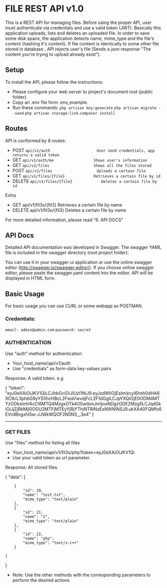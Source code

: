 
# FILE REST API v1.0

This is a REST API for managing files. Before using the proper API, user must authenticate via credentials and use a valid token (JWT).
Basically this application uploads, lists and deletes an uploaded file. In order to save some disk space, the application detects name, mime_type and the file's content (hashing it's content). If file content is identically to some other file stored in database , API rejects user's file (Sends a json response "The content you're trying to upload already exist").



## Setup

To install the API, please follow the instructions:

- Please configure your web server to project's document root (public folder).
- Copy an .env file form .env_example.
- Run these commands:
    `php artisan key:generate`
    `php artisan migrate --seed`
    `php artisan storage:link`
    `composer install`

## Routes

API is conformed by 8 routes:


- POST    `api/v1/auth                     User send credentials, app returns a valid token` 
- GET     `api/v1/auth/me                  Shows user's information`                        
- GET     `api/v1/files                    Shows all the files stored`                       
- POST    `api/v1/files                    Uploads a certain file`                          
- GET     `api/v1/files/{file}             Retrieves a certain file by id`                  
- DELETE  `api/v1/files/{file}             Deletes a certain file by id`                     

Extra

- GET     api/v1/fil3s/{fil3}             Retrieves a certain file by name                 
- DELETE  api/v1/fil3s/{fil3}             Deletes a certain file by name                   


For more detailed information, please read "6. API DOCS"


## API Docs

Detailed API documentation was developed in Swagger. The swagger YAML file is included in the swagger directory (root project folder).

You can use it in your swagger-ui application or use the online swagger editor (http://swagger.io/swagger-editor/). If you choose online swagger editor, please paste the swagger.yaml content into the editor. API will be displayed in HTML form.


## Basic Usage

For basic usage you can use CURL or some webapp as POSTMAN.

### Credentials:

`email: admin@admin.com`
`password: secret`


### AUTHENTICATION

Use "auth" method for authentication

- Your_host_name/api/v1/auth
- Use "credentials" as form-data key-values pairs

Response: A valid token. e.g 

{
    "token": "eyJ0eXAiOiJKV1QiLCJhbGciOiJIUzI1NiJ9.eyJzdWIiOjEsImlzcyI6Imh0dHA6XC9cL3phbG9yYS5hcHBcL2FwaVwvdjFcL2F1dGgiLCJpYXQiOjE0ODM4MTYzODksImV4cCI6MTQ4MzgxOTk4OSwibmJmIjoxNDgzODE2Mzg5LCJqdGkiOiJjZjRkMjI0OGU2MTFjMTEyYjRjYThiNTRiNzExNWNlNSJ9.ukXA40FQMfs6EVrdBngxhI5w-JJWkWQOF2N5N3__3e4"
}

----------------------------------------

### GET FILES

Use "files" method for listing all files

- Your_host_name/api/v1/fil3s/php?token=eyJ0eXAiOiJKV1Qi
- Use your valid token as url parameter.

Response: All stored files.

{
    "data": [

        {
            "id": 20,
            "name": "test.txt",
            "mime_type": "text/plain"
        },
        {
            "id": 21,
            "name": "2",
            "mime_type": "text/plain"
        },
        {
            "id": 22,
            "name": "php",
            "mime_type": "text/x-c++"
        }

    ]
}

- Note: Use the other methods with the corresponding parameters to perform the desired actions
